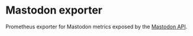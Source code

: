 # Mastodon exporter

Prometheus exporter for Mastodon metrics exposed by the [Mastodon API](https://docs.joinmastodon.org/api).
